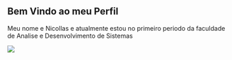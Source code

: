 ## Bem Vindo ao meu Perfil
Meu nome e Nicollas e atualmente estou no primeiro periodo da faculdade de Analise e Desenvolvimento de Sistemas
<div>
  <a href="https://github.com/nicollasprado/nicollasprado">
    <picture>
      <source
      srcset="https://github-readme-stats.vercel.app/api?username=nicollasprado&show_icons=true&theme=midnight-purple"
      />
      <img src="https://github-readme-stats.vercel.app/api?username=nicollasprado&show_icons=true&theme=midnight-purple">
    </picture>
</div>



